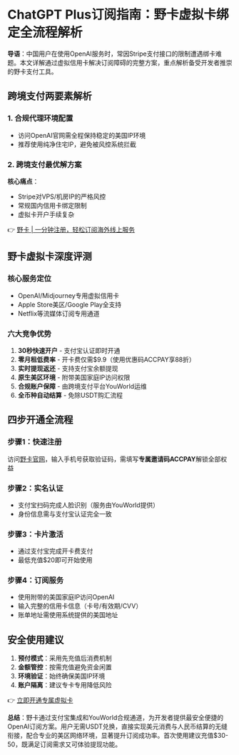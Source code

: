 # ChatGPT Plus订阅指南：野卡虚拟卡绑定全流程解析

**导语**：中国用户在使用OpenAI服务时，常因Stripe支付接口的限制遭遇绑卡难题。本文详解通过虚拟信用卡解决订阅障碍的完整方案，重点解析备受开发者推崇的野卡支付工具。

## 跨境支付两要素解析
### 1. 合规代理环境配置
- 访问OpenAI官网需全程保持稳定的美国IP环境
- 推荐使用纯净住宅IP，避免被风控系统拦截


### 2. 跨境支付最优解方案
**核心痛点**：  
- Stripe对VPS/机房IP的严格风控
- 常规国内信用卡绑定限制
- 虚拟卡开户手续复杂

👉 [野卡 | 一分钟注册，轻松订阅海外线上服务](https://bbtdd.com/yeka)

## 野卡虚拟卡深度评测
### 核心服务定位
- OpenAI/Midjourney专用虚拟信用卡
- Apple Store美区/Google Play全支持
- Netflix等流媒体订阅专用通道



### 六大竞争优势
1. **30秒快速开户** - 支付宝认证即时开通
2. **零月租低费率** - 开卡费仅需$9.9（使用优惠码ACCPAY享88折）
3. **实时提现返还** - 支持支付宝余额提现
4. **原生美区环境** - 附带美国家庭IP访问权限
5. **合规账户保障** - 由跨境支付平台YouWorld运维
6. **全币种自动结算** - 免除USDT购汇流程



## 四步开通全流程
### 步骤1：快速注册
访问[野卡官网](https://bbtdd.com/yeka)，输入手机号获取验证码，需填写**专属邀请码ACCPAY**解锁全部权益



### 步骤2：实名认证
- 支付宝扫码完成人脸识别（服务由YouWorld提供）
- 身份信息需与支付宝认证完全一致

### 步骤3：卡片激活
- 通过支付宝完成开卡费支付
- 最低充值$20即可开始使用



### 步骤4：订阅服务
- 使用附带的美国家庭IP访问OpenAI
- 输入完整的信用卡信息（卡号/有效期/CVV）
- 账单地址需使用系统提供的美国地址



## 安全使用建议
1. **预付模式**：采用先充值后消费机制
2. **金额管控**：按需充值避免资金闲置
3. **环境验证**：始终确保美国IP环境
4. **账户隔离**：建议专卡专用降低风险

👉 [立即开通专属虚拟卡](https://bbtdd.com/yeka)

**总结**：野卡通过支付宝集成和YouWorld合规通道，为开发者提供最安全便捷的OpenAI订阅方案。用户无需USDT兑换，直接实现美元消费与人民币结算的无缝衔接，配合专业的美区网络环境，显著提升订阅成功率。首次使用建议充值$30-50，既满足订阅需求又可体验提现功能。